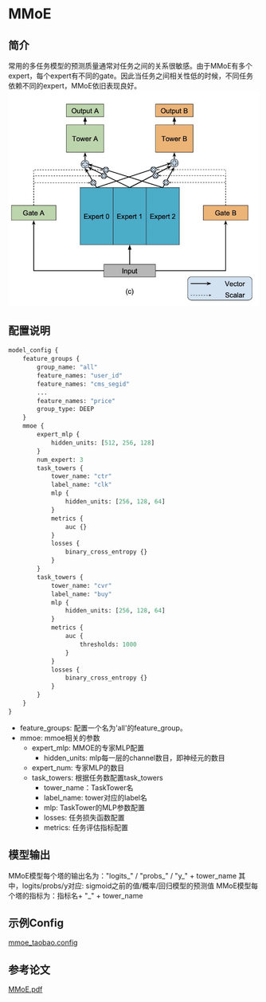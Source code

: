 # MMoE

## 简介

常用的多任务模型的预测质量通常对任务之间的关系很敏感。由于MMoE有多个expert，每个expert有不同的gate。因此当任务之间相关性低的时候，不同任务依赖不同的expert，MMoE依旧表现良好。
![mmoe.png](../../images/models/mmoe.png)

## 配置说明

```protobuf
model_config {
    feature_groups {
        group_name: "all"
        feature_names: "user_id"
        feature_names: "cms_segid"
        ...
        feature_names: "price"
        group_type: DEEP
    }
    mmoe {
        expert_mlp {
            hidden_units: [512, 256, 128]
        }
        num_expert: 3
        task_towers {
            tower_name: "ctr"
            label_name: "clk"
            mlp {
                hidden_units: [256, 128, 64]
            }
            metrics {
                auc {}
            }
            losses {
                binary_cross_entropy {}
            }
        }
        task_towers {
            tower_name: "cvr"
            label_name: "buy"
            mlp {
                hidden_units: [256, 128, 64]
            }
            metrics {
                auc {
                    thresholds: 1000
                }
            }
            losses {
                binary_cross_entropy {}
            }
        }
    }
}
```

- feature_groups: 配置一个名为'all'的feature_group。
- mmoe: mmoe相关的参数
  - expert_mlp: MMOE的专家MLP配置
    - hidden_units: mlp每一层的channel数目，即神经元的数目
  - expert_num: 专家MLP的数目
  - task_towers: 根据任务数配置task_towers
    - tower_name：TaskTower名
    - label_name: tower对应的label名
    - mlp: TaskTower的MLP参数配置
    - losses: 任务损失函数配置
    - metrics: 任务评估指标配置

## 模型输出

MMoE模型每个塔的输出名为："logits\_" / "probs\_" / "y\_" + tower_name
其中，logits/probs/y对应: sigmoid之前的值/概率/回归模型的预测值
MMoE模型每个塔的指标为：指标名+ "\_" + tower_name

## 示例Config

[mmoe_taobao.config](https://tzrec.oss-cn-beijing.aliyuncs.com/config/models/mmoe_taobao.config)

## 参考论文

[MMoE.pdf](https://dl.acm.org/doi/pdf/10.1145/3219819.3220007)
